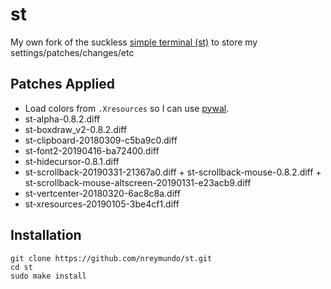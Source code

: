 # st
My own fork of the suckless [simple terminal (st)](https://st.suckless.org/) to store my settings/patches/changes/etc

## Patches Applied
* Load colors from `.Xresources` so I can use [pywal](https://github.com/dylanaraps/pywal).  
* st-alpha-0.8.2.diff
* st-boxdraw_v2-0.8.2.diff
* st-clipboard-20180309-c5ba9c0.diff
* st-font2-20190416-ba72400.diff
* st-hidecursor-0.8.1.diff
* st-scrollback-20190331-21367a0.diff + st-scrollback-mouse-0.8.2.diff + st-scrollback-mouse-altscreen-20190131-e23acb9.diff
* st-vertcenter-20180320-6ac8c8a.diff
* st-xresources-20190105-3be4cf1.diff

## Installation
```
git clone https://github.com/nreymundo/st.git
cd st
sudo make install
```
